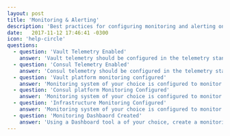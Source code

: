 ```yaml
---
layout: post
title: 'Monitoring & Alerting'
description: 'Best practices for configuring monitoring and alerting on Vault consul clusters.'
date:   2017-11-12 17:46:41 -0300
icon: 'help-circle'
questions:
  - question: 'Vault Telemetry Enabled'
    answer: 'Vault telemetry should be configured in the telemetry stanza within the Vault config file. This will enable monitoring and alerting with a wide range of open source tools (Telegraf and prometheus).'
  - question: 'Consul Telemetry Enabled'
    answer: 'Consul telemetry should be configured in the telemetry stanza within the consul config file. This will enable monitoring and alerting with a wide range of open source tools (Telegraf and prometheus).'
  - question: 'Vault platform monitoring configured'
    answer: 'Monitoring system of your choice is configured to monitor and alert on vault application metric thresholds as per the [best practice guidance of Hashicorp.](https://s3-us-west-2.amazonaws.com/hashicorp-education/whitepapers/Vault/Vault-Consul-Monitoring-Guide.pdf).'
  - question: 'Consul platform Monitoring Configured'
    answer: 'Monitoring system of your choice is configured to monitor and alert on infrastructure metric thresholds as per the [best practice guidance of Hashicorp.](https://s3-us-west-2.amazonaws.com/hashicorp-education/whitepapers/Vault/Vault-Consul-Monitoring-Guide.pdf).'
  - question: 'Infrastructure Monitoring Configured'
    answer: 'Monitoring system of your choice is configured to monitor and alert on consul application metric thresholds as per the [best practice guidance of Hashicorp.](https://s3-us-west-2.amazonaws.com/hashicorp-education/whitepapers/Vault/Vault-Consul-Monitoring-Guide.pdf).'
  - question: 'Monitoring Dashbaord Created'
    answer: 'Using a Dashboard tool a of your choice, create a monitoring dashboard for operations staff to easily identify any issues that may be occurring.'
---
```


